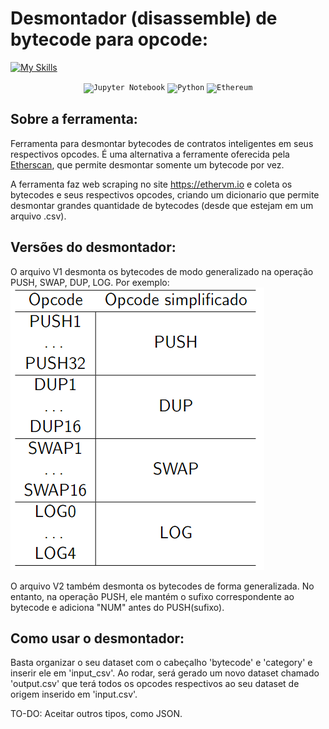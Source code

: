 # Desmontador (disassemble) de bytecode para opcode:

[![My Skills](https://skillicons.dev/icons?i=solidity,py)](https://skillicons.dev) 

<div align="center">
	<code><img width="50" src="https://raw.githubusercontent.com/marwin1991/profile-technology-icons/refs/heads/main/icons/jupyter_notebook.png" alt="Jupyter Notebook" title="Jupyter Notebook"/></code>
	<code><img width="50" src="https://raw.githubusercontent.com/marwin1991/profile-technology-icons/refs/heads/main/icons/python.png" alt="Python" title="Python"/></code>
	<code><img width="50" src="https://raw.githubusercontent.com/marwin1991/profile-technology-icons/refs/heads/main/icons/ethereum.png" alt="Ethereum" title="Ethereum"/></code>
</div>

## Sobre a ferramenta:
Ferramenta para desmontar bytecodes de contratos inteligentes em seus respectivos opcodes. É uma alternativa a ferramente oferecida pela [Etherscan](https://etherscan.io/opcode-tool), que permite desmontar somente um bytecode por vez.

A ferramenta faz web scraping no site https://ethervm.io e coleta os bytecodes e seus respectivos opcodes, criando um dicionario que permite desmontar grandes quantidade de bytecodes (desde que estejam em um arquivo .csv).


## Versões do desmontador:
O arquivo V1 desmonta os bytecodes de modo generalizado na operação PUSH, SWAP, DUP, LOG. Por exemplo:
![alt text](imagens/tabela_v1.png)

O arquivo V2 também desmonta os bytecodes de forma generalizada. No entanto, na operação PUSH, ele mantém o sufixo correspondente ao bytecode e adiciona "NUM" antes do PUSH(sufixo).

## Como usar o desmontador:
Basta organizar o seu dataset com o cabeçalho 'bytecode' e 'category' e inserir ele em 'input_csv'. Ao rodar, será gerado um novo dataset chamado 'output.csv' que terá todos os opcodes respectivos ao seu dataset de origem inserido em 'input.csv'.

TO-DO: Aceitar outros tipos, como JSON.
